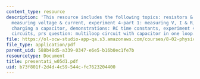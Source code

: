 ```yaml
---
content_type: resource
description: 'This resource includes the following topics: resistors & ohm?s law,
  measuring voltage & current, experiment 4-part 1: measuring V, I & R, prs questions:
  charging a capacitor, demonstrations: RC time constants, experiment 4-part II: RC
  circuits, prs question: multiloop circuit with capacitor in one loop.'
file: https://ol-ocw-studio-app-qa.s3.amazonaws.com/courses/8-02-physics-ii-electricity-and-magnetism-spring-2007/b73f801f2d4d4c59544cfc7623204400_presentati_w05d1.pdf
file_type: application/pdf
parent_uid: 588b48d5-a339-0347-e6e5-b16b0ec1fe7b
resourcetype: Document
title: presentati_w05d1.pdf
uid: b73f801f-2d4d-4c59-544c-fc7623204400
---
```


